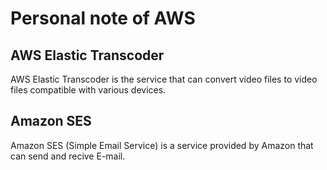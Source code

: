# Personal note of AWS

## AWS Elastic Transcoder
AWS Elastic Transcoder is the service that can convert video files to video files compatible with various devices.

## Amazon SES
Amazon SES (Simple Email Service) is a service provided by Amazon that can send and recive E-mail.
